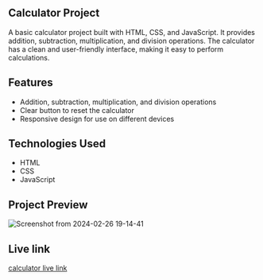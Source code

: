 ## Calculator Project

A basic calculator project built with HTML, CSS, and JavaScript. It provides addition, subtraction, multiplication, and division operations. The calculator has a clean and user-friendly interface, making it easy to perform calculations.

## Features

- Addition, subtraction, multiplication, and division operations
- Clear button to reset the calculator
- Responsive design for use on different devices

## Technologies Used

- HTML
- CSS
- JavaScript

## Project Preview
![Screenshot from 2024-02-26 19-14-41](https://github.com/Code-me-nik/Calculator/assets/123573794/d113f55c-8a63-4729-a4a2-c456176b66e7)

## Live link
[calculator live link](https://code-me-nik.github.io/Calculator/)
